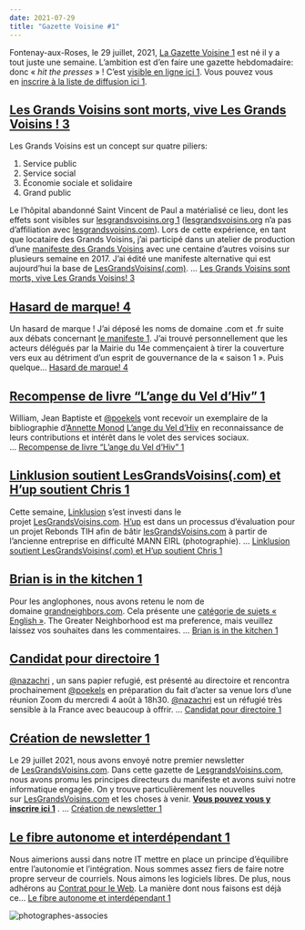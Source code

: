 ```yaml
---
date: 2021-07-29
title: "Gazette Voisine #1"
---
```

Fontenay-aux-Roses, le 29 juillet, 2021, [La Gazette Voisine 1](https://forum.lesgrandsvoisins.com/) est né il y a tout juste une semaine. L’ambition est d’en faire une gazette hebdomadaire: donc « _hit the presses_ » ! C’est [visible en ligne ici 1](https://forum.lesgrandsvoisins.com/). Vous pouvez vous en [inscrire à la liste de diffusion ici 1](https://list.lesgrandsvoisins.com/subscription/form).

## [](https://forum.lesgrandsvoisins.com/t/la-gazette-voisine-1-2021-07-29/30#les-grands-voisins-sont-morts-vive-les-grands-voisins-httpsmailinglesgrandsvoisinscomtles-grands-voisins-sont-morts-vive-les-grands-voisins14-1)[Les Grands Voisins sont morts, vive Les Grands Voisins ! 3](https://forum.lesgrandsvoisins.com/t/les-grands-voisins-sont-morts-vive-les-grands-voisins/14)

Les Grands Voisins est un concept sur quatre piliers:

1. Service public
2. Service social
3. Économie sociale et solidaire
4. Grand public

Le l’hôpital abandonné Saint Vincent de Paul a matérialisé ce lieu, dont les effets sont visibles sur [lesgrandsvoisins.org 1](https://www.lesgrandsvoisins.org/) ([lesgrandsvoisins.org](http://lesgrandsvoisins.org/) n’a pas d’affiliation avec [lesgrandsvoisins.com](http://lesgrandsvoisins.com/)). Lors de cette expérience, en tant que locataire des Grands Voisins, j’ai participé dans un atelier de production d’une [manifeste des Grands Voisins](https://focus.lesgrandsvoisins.com/doc/tip/www/fr.md) avec une centaine d’autres voisins sur plusieurs semaine en 2017. J’ai édité une manifeste alternative qui est aujourd’hui la base de [LesGrandsVoisins(.com)](https://www.lesgrandsvoisins.com/). … [Les Grands Voisins sont morts, vive Les Grands Voisins! 3](https://forum.lesgrandsvoisins.com/t/les-grands-voisins-sont-morts-vive-les-grands-voisins/14)

## [](https://forum.lesgrandsvoisins.com/t/la-gazette-voisine-1-2021-07-29/30#hasard-de-marquehttpsmailinglesgrandsvoisinscomthasard-de-marque32-2)[Hasard de marque! 4](https://forum.lesgrandsvoisins.com/t/hasard-de-marque/32)

Un hasard de marque ! J’ai déposé les noms de domaine .com et .fr suite aux débats concernant [le manifeste 1](https://forum.lesgrandsvoisins.com/t/manifeste-les-grands-voisins/11). J’ai trouvé personnellement que les acteurs délégués par la Mairie du 14e commençaient à tirer la couverture vers eux au détriment d’un esprit de gouvernance de la « saison 1 ». Puis quelque… [Hasard de marque! 4](https://forum.lesgrandsvoisins.com/t/hasard-de-marque/32)

## [](https://forum.lesgrandsvoisins.com/t/la-gazette-voisine-1-2021-07-29/30#recompense-de-livre-ldquolrsquoange-du-vel-drsquohivrdquohttpsmailinglesgrandsvoisinscomtrecompense-de-livre-lange-du-vel-dhiv37-3)[Recompense de livre “L’ange du Vel d’Hiv” 1](https://forum.lesgrandsvoisins.com/t/recompense-de-livre-lange-du-vel-dhiv/37)

William, Jean Baptiste et [@poekels](https://forum.lesgrandsvoisins.com/etc/who/k/kelseypoe/fr.md) vont recevoir un exemplaire de la bibliographie d’[Annette Monod](https://www.huguenots.fr/2019/02/annette-monod-lange-du-vel-dhiv-de-drancy-et-des-camps-du-loiret-lettre-62/) [L’ange du Vel d’Hiv](https://www.amazon.fr/Annette-Monod-VeldHiv-Drancy-Loiret/dp/2356181318/) en reconnaissance de leurs contributions et intérêt dans le volet des services sociaux. … [Recompense de livre “L’ange du Vel d’Hiv” 1](https://forum.lesgrandsvoisins.com/t/recompense-de-livre-lange-du-vel-dhiv/37)

## [](https://forum.lesgrandsvoisins.com/t/la-gazette-voisine-1-2021-07-29/30#linklusion-soutient-lesgrandsvoisinscom-et-hrsquoup-soutient-chrishttpsmailinglesgrandsvoisinscomtlinklusion-soutient-lesgrandsvoisins-com-et-hup-soutient-chris38-4)[Linklusion soutient LesGrandsVoisins(.com) et H’up soutient Chris 1](https://forum.lesgrandsvoisins.com/t/linklusion-soutient-lesgrandsvoisins-com-et-hup-soutient-chris/38)

Cette semaine, [Linklusion](https://www.linkclusion.fr/) s’est investi dans le projet [LesGrandsVoisins.com](http://lesgrandsvoisins.com/). [H’up](https://www.h-up.fr/) est dans un processus d’évaluation pour un projet Rebonds TIH afin de bâtir [lesGrandsVoisins.com](http://lesgrandsvoisins.com/) à partir de l’ancienne entreprise en difficulté MANN EIRL (photographie). … [Linklusion soutient LesGrandsVoisins(.com) et H’up soutient Chris 1](https://forum.lesgrandsvoisins.com/t/linklusion-soutient-lesgrandsvoisins-com-et-hup-soutient-chris/38)

## [](https://forum.lesgrandsvoisins.com/t/la-gazette-voisine-1-2021-07-29/30#brian-is-in-the-kitchenhttpsmailinglesgrandsvoisinscomtbrian-is-in-the-kitchen39-5)[Brian is in the kitchen 1](https://forum.lesgrandsvoisins.com/t/brian-is-in-the-kitchen/39)

Pour les anglophones, nous avons retenu le nom de domaine [grandneighbors.com](https://grandneighbors.com/). Cela présente une [catégorie de sujets « English »](https://forum.lesgrandsvoisins.com/c/english/5). The Greater Neighborhood est ma preference, mais veuillez laissez vos souhaites dans les commentaires. … [Brian is in the kitchen 1](https://forum.lesgrandsvoisins.com/t/brian-is-in-the-kitchen/39)

## [](https://forum.lesgrandsvoisins.com/t/la-gazette-voisine-1-2021-07-29/30#candidat-pour-directoirehttpsmailinglesgrandsvoisinscomtcandidat-pour-directoire40-6)[Candidat pour directoire 1](https://forum.lesgrandsvoisins.com/t/candidat-pour-directoire/40)

[@nazachri](https://forum.lesgrandsvoisins.com/etc/who/f/farrokhnazaraghaei/fr.md) , un sans papier refugié, est présenté au directoire et rencontra prochainement [@poekels](https://forum.lesgrandsvoisins.com/etc/who/k/kelseypoe/fr.md) en préparation du fait d’acter sa venue lors d’une réunion Zoom du mercredi 4 août à 18h30. [@nazachri](https://forum.lesgrandsvoisins.com/etc/who/f/farrokhnazaraghaei/fr.md) est un réfugié très sensible à la France avec beaucoup à offrir. … [Candidat pour directoire 1](https://forum.lesgrandsvoisins.com/t/candidat-pour-directoire/40)

## [](https://forum.lesgrandsvoisins.com/t/la-gazette-voisine-1-2021-07-29/30#cration-de-newsletterhttpsmailinglesgrandsvoisinscomtcreation-de-newsletter16-7)[Création de newsletter 1](https://forum.lesgrandsvoisins.com/t/creation-de-newsletter/16)

Le 29 juillet 2021, nous avons envoyé notre premier newsletter de [LesGrandsVoisins.com](http://lesgrandsvoisins.com/). Dans cette gazette de [LesgrandsVoisins.com](http://lesgrandsvoisins.com/), nous avons promu les principes directeurs du manifeste et avons suivi notre informatique engagée. On y trouve particulièrement les nouvelles sur [LesGrandsVoisins.com](http://lesgrandsvoisins.com/) et les choses à venir. **[Vous pouvez vous y inscrire ici 1](https://list.lesgrandsvoisins.com/subscription/form)** . … [Création de newsletter 1](https://forum.lesgrandsvoisins.com/t/creation-de-newsletter/16)

## [](https://forum.lesgrandsvoisins.com/t/la-gazette-voisine-1-2021-07-29/30#le-fibre-autonome-et-interdpendanthttpsmailinglesgrandsvoisinscomtle-fibre-autonome-et-interdependant41-8)[Le fibre autonome et interdépendant 1](https://forum.lesgrandsvoisins.com/t/le-fibre-autonome-et-interdependant/41)

Nous aimerions aussi dans notre IT mettre en place un principe d’équilibre entre l’autonomie et l’intégration. Nous sommes assez fiers de faire notre propre serveur de courriels. Nous aimons les logiciels libres. De plus, nous adhérons au [Contrat pour le Web](https://contractfortheweb.org/fr/). La manière dont nous faisons est déjà ce… [Le fibre autonome et interdépendant 1](https://forum.lesgrandsvoisins.com/t/le-fibre-autonome-et-interdependant/41)

![photographes-associes](https://com.grandsvoisins.com/uploads/default/original/1X/e353be10bf1060fd13ed93804f5ddf23aff330ad.jpeg)